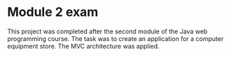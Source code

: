 # Module 2 exam
This project was completed after the second module of the Java web programming course. The task was to create an application for a computer equipment store. The MVC architecture was applied.
